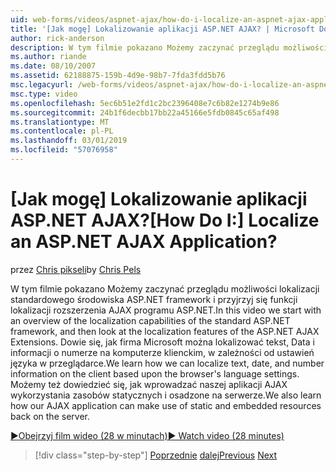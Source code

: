 ```yaml
---
uid: web-forms/videos/aspnet-ajax/how-do-i-localize-an-aspnet-ajax-application
title: '[Jak mogę] Lokalizowanie aplikacji ASP.NET AJAX? | Microsoft Docs'
author: rick-anderson
description: W tym filmie pokazano Możemy zaczynać przeglądu możliwości lokalizacji standardowego środowiska ASP.NET framework i przyjrzyj się funkcji lokalizacji...
ms.author: riande
ms.date: 08/10/2007
ms.assetid: 62188875-159b-4d9e-98b7-7fda3fdd5b76
msc.legacyurl: /web-forms/videos/aspnet-ajax/how-do-i-localize-an-aspnet-ajax-application
msc.type: video
ms.openlocfilehash: 5ec6b51e2fd1c2bc2396408e7c6b82e1274b9e86
ms.sourcegitcommit: 24b1f6decbb17bb22a45166e5fdb0845c65af498
ms.translationtype: MT
ms.contentlocale: pl-PL
ms.lasthandoff: 03/01/2019
ms.locfileid: "57076958"
---
```

<a name="how-do-i-localize-an-aspnet-ajax-application"></a><span data-ttu-id="a7e00-104">[Jak mogę] Lokalizowanie aplikacji ASP.NET AJAX?</span><span class="sxs-lookup"><span data-stu-id="a7e00-104">[How Do I:] Localize an ASP.NET AJAX Application?</span></span>
====================
<span data-ttu-id="a7e00-105">przez [Chris pikseli](https://twitter.com/chrispels)</span><span class="sxs-lookup"><span data-stu-id="a7e00-105">by [Chris Pels](https://twitter.com/chrispels)</span></span>

<span data-ttu-id="a7e00-106">W tym filmie pokazano Możemy zaczynać przeglądu możliwości lokalizacji standardowego środowiska ASP.NET framework i przyjrzyj się funkcji lokalizacji rozszerzenia AJAX programu ASP.NET.</span><span class="sxs-lookup"><span data-stu-id="a7e00-106">In this video we start with an overview of the localization capabilities of the standard ASP.NET framework, and then look at the localization features of the ASP.NET AJAX Extensions.</span></span> <span data-ttu-id="a7e00-107">Dowie się, jak firma Microsoft można lokalizować tekst, Data i informacji o numerze na komputerze klienckim, w zależności od ustawień języka w przeglądarce.</span><span class="sxs-lookup"><span data-stu-id="a7e00-107">We learn how we can localize text, date, and number information on the client based upon the browser's language settings.</span></span> <span data-ttu-id="a7e00-108">Możemy też dowiedzieć się, jak wprowadzać naszej aplikacji AJAX wykorzystania zasobów statycznych i osadzone na serwerze.</span><span class="sxs-lookup"><span data-stu-id="a7e00-108">We also learn how our AJAX application can make use of static and embedded resources back on the server.</span></span>

[<span data-ttu-id="a7e00-109">&#9654;Obejrzyj film wideo (28 w minutach)</span><span class="sxs-lookup"><span data-stu-id="a7e00-109">&#9654; Watch video (28 minutes)</span></span>](https://channel9.msdn.com/Blogs/ASP-NET-Site-Videos/how-do-i-localize-an-aspnet-ajax-application)

> [!div class="step-by-step"]
> <span data-ttu-id="a7e00-110">[Poprzednie](how-do-i-implement-the-persistent-communications-pattern-with-the-updatepanel.md)
> [dalej](how-do-i-implement-the-persistent-communications-pattern-using-web-services.md)</span><span class="sxs-lookup"><span data-stu-id="a7e00-110">[Previous](how-do-i-implement-the-persistent-communications-pattern-with-the-updatepanel.md)
[Next](how-do-i-implement-the-persistent-communications-pattern-using-web-services.md)</span></span>
